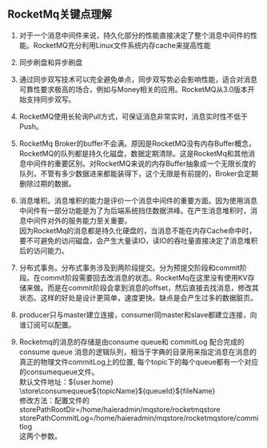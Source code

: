 ## RocketMq关键点理解

1. 对于一个消息中间件来说，持久化部分的性能直接决定了整个消息中间件的性能。RocketMQ充分利用Linux文件系统内存cache来提高性能
2. 同步刷盘和异步刷盘
3. 通过同步双写技术可以完全避免单点，同步双写势必会影响性能，适合对消息可靠性要求极高的场合，例如与Money相关的应用。RocketMQ从3.0版本开始支持同步双写。
4. RocketMQ使用长轮询Pull方式，可保证消息非常实时，消息实时性不低于Push。

5. RocketMq Broker的buffer不会满。原因是RocketMQ没有内存Buffer概念，RocketMQ的队列都是持久化磁盘，数据定期清除。这是RocketMq和其他消息中间件的重要区别。对RocketMQ来说的内存Buffer抽象成一个无限长度的队列，不管有多少数据进来都能装得下，这个无限是有前提的，Broker会定期删除过期的数据。

6. 消息堆积。消息堆积的能力是评价一个消息中间件的重要方面。因为使用消息中间件有一部分功能是为了为后端系统挡住数据洪峰。在产生消息堆积时，消息中间件对外的服务能力至关重要。  
因为RocketMq的消息都是持久化硬盘的，当消息不能在内存Cache命中时，要不可避免的访问磁盘，会产生大量读IO，读IO的吞吐量直接决定了消息堆积后的访问能力。

7. 分布式事务。分布式事务涉及到两阶段提交。分为预提交阶段和commit阶段。在commit阶段需要回去改消息的状态。RocketMq在这里没有使用KV存储来做。而是在commit阶段会拿到消息的offset，然后直接去找消息，修改其状态。这样的好处是设计更简单，速度更快。缺点是会产生过多的数据脏页。  

8. producer只与master建立连接，consumer同master和slave都建立连接，向谁订阅可以配置。  

9. Rocketmq的消息的存储是由consume queue和 commitLog 配合完成的  
 consume queue 消息的逻辑队列，相当于字典的目录用来指定消息在消息的真正的物理文件commitLog上的位置,  每个topic下的每个queue都有一个对应的consumequeue文件。  
默认文件地址：${user.home} \store\consumequeue\${topicName}\${queueId}\${fileName}  
修改方法：配置文件的  
storePathRootDir=/home/haieradmin/mqstore/rocketmqstore  
storePathCommitLog=/home/haieradmin/mqstore/rocketmqstore/commitlog  
这两个参数。  

